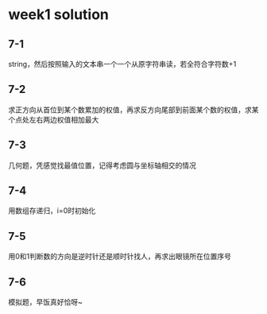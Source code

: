 # week1 solution

## 7-1

string，然后按照输入的文本串一个一个从原字符串读，若全符合字符数+1

## 7-2

求正方向从首位到某个数累加的权值，再求反方向尾部到前面某个数的权值，求某个点处左右两边权值相加最大

## 7-3

几何题，凭感觉找最值位置，记得考虑圆与坐标轴相交的情况

## 7-4

用数组存递归，i=0时初始化

## 7-5

用0和1判断数的方向是逆时针还是顺时针找人，再求出眼镜所在位置序号

## 7-6

模拟题，早饭真好恰呀~

